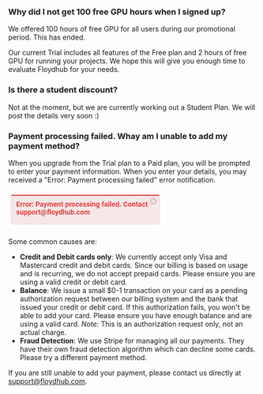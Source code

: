 
### Why did I not get 100 free GPU hours when I signed up?

We offered 100 hours of free GPU for all users during our promotional period. This has ended. 

Our current Trial includes all features of the Free plan and 2 hours of free GPU for running your projects. We hope this will give you enough time to evaluate Floydhub for your needs.

### Is there a student discount?

Not at the moment, but we are currently working out a Student Plan. We will
post the details very soon :)

### Payment processing failed. Whay am I unable to add my payment method?

When you upgrade from the Trial plan to a Paid plan, you will be prompted to enter your payment information. When you enter your details, you may received a "Error: Payment processing failed" error notification.

![Payment processing failed](../img/payment-processing-failed.jpg)

Some common causes are:

- **Credit and Debit cards only**: We currently accept only Visa and Mastercard credit and debit cards. Since our billing is based on usage and is recurring, we do not accept prepaid cards. Please ensure you are using a valid credit or debit card.
- **Balance**: We issue a small $0-1 transaction on your card as a pending authorization request between our billing system and the bank that issued your credit or debit card. If this authorization fails, you won't be able to add your card. Please ensure you have enough balance and are using a valid card. *Note*: This is an authorization request only, not an actual charge.
- **Fraud Detection**: We use Stripe for managing all our payments. They have their own fraud detection algorithm which can decline some cards. Please try a different payment method.

If you are still unable to add your payment, please contact us directly at [support@floydhub.com](mailto:support@floydhub.com).